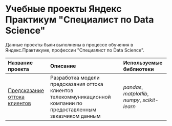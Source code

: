 # Учебные проекты Яндекс Практикум "Специалист по Data Science"

Данные проекты были выполнены в процессе обучения в Яндекс.Практикуме, профессии "Специалист по Data Science".

| Название проекта | Описание | Используемые библиотеки | 
| :---------------------- | :---------------------- | :---------------------- |
| [Предсказание оттока клиентов](https://github.com/iTreex/YP_DS_Projects/tree/main/Telecom_project) | Разработка модели предсказания оттока клиентов телекоммуникационной компании по предоставленным заказчиком данным| *pandas*, *matplotlib*, *numpy*, *scikit-learn* |

